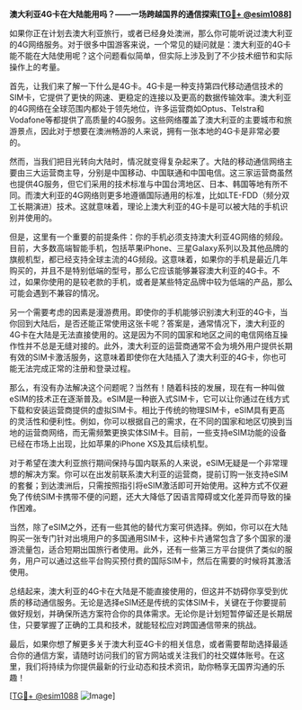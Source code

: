 **澳大利亚4G卡在大陆能用吗？——一场跨越国界的通信探索[[TG💪+ @esim1088](https://t.me/s/esim1088)]**

如果你正在计划去澳大利亚旅行，或者已经身处澳洲，那么你可能听说过澳大利亚的4G网络服务。对于很多中国游客来说，一个常见的疑问就是：澳大利亚的4G卡能不能在大陆使用呢？这个问题看似简单，但实际上涉及到了不少技术细节和实际操作上的考量。

首先，让我们来了解一下什么是4G卡。4G卡是一种支持第四代移动通信技术的SIM卡，它提供了更快的网速、更稳定的连接以及更高的数据传输效率。澳大利亚的4G网络在全球范围内都处于领先地位，许多运营商如Optus、Telstra和Vodafone等都提供了高质量的4G服务。这些网络覆盖了澳大利亚的主要城市和旅游景点，因此对于想要在澳洲畅游的人来说，拥有一张本地的4G卡是非常必要的。

然而，当我们把目光转向大陆时，情况就变得复杂起来了。大陆的移动通信网络主要由三大运营商主导，分别是中国移动、中国联通和中国电信。这三家运营商虽然也提供4G服务，但它们采用的技术标准与中国台湾地区、日本、韩国等地有所不同。而澳大利亚的4G网络则更多地遵循国际通用的标准，比如LTE-FDD（频分双工长期演进）技术。这就意味着，理论上澳大利亚的4G卡是可以被大陆的手机识别并使用的。

但是，这里有一个重要的前提条件：你的手机必须支持澳大利亚4G网络的频段。目前，大多数高端智能手机，包括苹果iPhone、三星Galaxy系列以及其他品牌的旗舰机型，都已经支持全球主流的4G频段。这意味着，如果你的手机是最近几年购买的，并且不是特别低端的型号，那么它应该能够兼容澳大利亚的4G卡。不过，如果你使用的是较老款的手机，或者是某些特定品牌中较为低端的产品，那么可能会遇到不兼容的情况。

另一个需要考虑的因素是漫游费用。即使你的手机能够识别澳大利亚的4G卡，当你回到大陆后，是否还能正常使用这张卡呢？答案是，通常情况下，澳大利亚的4G卡在大陆是无法直接使用的。这是因为不同的国家和地区之间的电信网络互操作性并不总是无缝对接的。此外，澳大利亚的运营商通常不会为境外用户提供长期有效的SIM卡激活服务，这意味着即使你在大陆插入了澳大利亚的4G卡，你也可能无法完成正常的注册和登录过程。

那么，有没有办法解决这个问题呢？当然有！随着科技的发展，现在有一种叫做eSIM的技术正在逐渐普及。eSIM是一种嵌入式SIM卡，它可以让你通过在线方式下载和安装运营商提供的虚拟SIM卡。相比于传统的物理SIM卡，eSIM具有更高的灵活性和便利性。例如，你可以根据自己的需求，在不同的国家和地区切换到当地的运营商网络，而无需频繁更换实体SIM卡。目前，一些支持eSIM功能的设备已经在市场上出现，比如苹果的iPhone XS及其后续机型。

对于希望在澳大利亚旅行期间保持与国内联系的人来说，eSIM无疑是一个非常理想的解决方案。你可以在出发前联系澳大利亚的运营商，提前订购一张支持eSIM的套餐；到达澳洲后，只需按照指引将eSIM激活即可开始使用。这种方式不仅避免了传统SIM卡携带不便的问题，还大大降低了因语言障碍或文化差异而导致的操作困难。

当然，除了eSIM之外，还有一些其他的替代方案可供选择。例如，你可以在大陆购买一张专门针对出境用户的多国通用SIM卡，这种卡片通常包含了多个国家的漫游流量包，适合短期出国旅行者使用。此外，还有一些第三方平台提供了类似的服务，用户可以通过这些平台购买预付费的国际SIM卡，然后在需要的时候将其激活使用。

总结起来，澳大利亚的4G卡在大陆是不能直接使用的，但这并不妨碍你享受到优质的移动通信服务。无论是选择eSIM还是传统的实体SIM卡，关键在于你要提前做好规划，并确保所选方案符合你的具体需求。无论你是计划短暂停留还是长期居住，只要掌握了正确的工具和技术，就能轻松应对跨国通信带来的挑战。

最后，如果你想了解更多关于澳大利亚4G卡的相关信息，或者需要帮助选择最适合你的通信方案，请随时访问我们的官方网站或关注我们的社交媒体账号。在这里，我们将持续为你提供最新的行业动态和技术资讯，助你畅享无国界沟通的乐趣！

[[TG💪+ @esim1088](https://t.me/s/esim1088) ![Image](https://i.postimg.cc/4NQfJmqS/Snipaste-2025-05-13-00-14-12.png)]